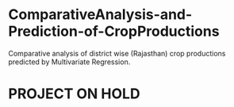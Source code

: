 # ComparativeAnalysis-and-Prediction-of-CropProductions
Comparative analysis of district wise (Rajasthan) crop productions predicted by Multivariate Regression.
# PROJECT ON HOLD
